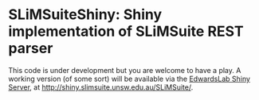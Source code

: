 # SLiMSuiteShiny: Shiny implementation of SLiMSuite REST parser

This code is under development but you are welcome to have a play. A working version (of some sort) will be available via the [EdwardsLab Shiny Server][1], at <http://shiny.slimsuite.unsw.edu.au/SLiMSuite/>.

[1]: http://www.slimsuite.unsw.edu.au/shiny.php
